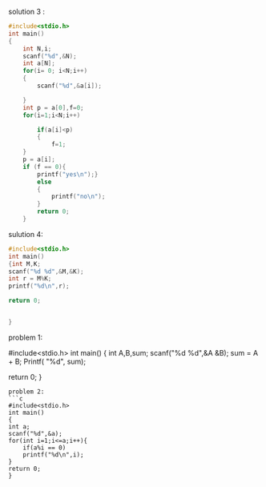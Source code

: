 solution 3 :
```c
#include<stdio.h>
int main()
{
    int N,i;
    scanf("%d",&N);
    int a[N];
    for(i= 0; i<N;i++)
    {
        scanf("%d",&a[i]);

    }
    int p = a[0],f=0;
    for(i=1;i<N;i++)

        if(a[i]<p)
        {
            f=1;
    }
    p = a[i];
    if (f == 0){
        printf("yes\n");}
        else
        {
            printf("no\n");
        }
        return 0;
    }
```
sulution 4:
```c
#include<stdio.h>
int main()
{int M,K;
scanf("%d %d",&M,&K);
int r = M%K;
printf("%d\n",r);

return 0;


}
```
problem 1:

#include<stdio.h>
int main()
{
   int A,B,sum;
   scanf("%d %d",&A &B);
   sum = A + B;
   Printf( "%d", sum);

   return 0;
}
```
problem 2:
```c
#include<stdio.h>
int main()
{
int a;
scanf("%d",&a);
for(int i=1;i<=a;i++){
    if(a%i == 0)
    printf("%d\n",i);
}
return 0;
}

```



